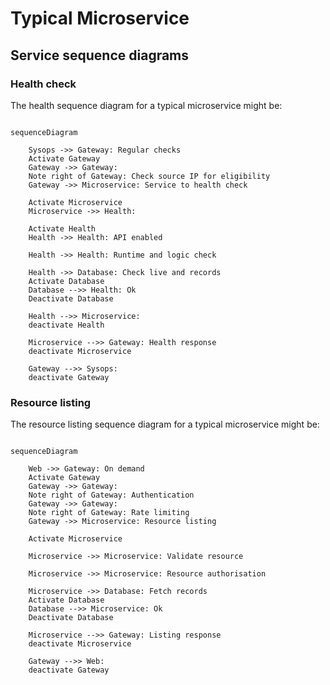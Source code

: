 # Typical Microservice


## Service sequence diagrams


### Health check

The health sequence diagram for a typical microservice might be:

```mermaid

sequenceDiagram

    Sysops ->> Gateway: Regular checks 
    Activate Gateway
    Gateway ->> Gateway: 
    Note right of Gateway: Check source IP for eligibility  
    Gateway ->> Microservice: Service to health check

    Activate Microservice
    Microservice ->> Health: 

    Activate Health
    Health ->> Health: API enabled

    Health ->> Health: Runtime and logic check

    Health ->> Database: Check live and records
    Activate Database
    Database -->> Health: Ok
    Deactivate Database

    Health -->> Microservice: 
    deactivate Health

    Microservice -->> Gateway: Health response
    deactivate Microservice

    Gateway -->> Sysops: 
    deactivate Gateway

```


### Resource listing

The resource listing sequence diagram for a typical microservice might be:

```mermaid

sequenceDiagram

    Web ->> Gateway: On demand 
    Activate Gateway
    Gateway ->> Gateway: 
    Note right of Gateway: Authentication  
    Gateway ->> Gateway: 
    Note right of Gateway: Rate limiting  
    Gateway ->> Microservice: Resource listing

    Activate Microservice

    Microservice ->> Microservice: Validate resource

    Microservice ->> Microservice: Resource authorisation

    Microservice ->> Database: Fetch records
    Activate Database
    Database -->> Microservice: Ok
    Deactivate Database

    Microservice -->> Gateway: Listing response
    deactivate Microservice

    Gateway -->> Web:  
    deactivate Gateway

```